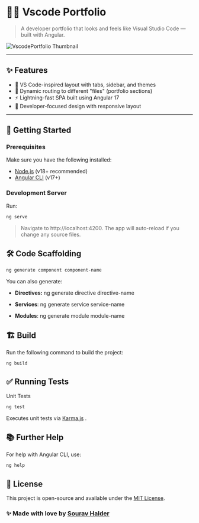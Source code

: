 # 🧑‍💻 Vscode Portfolio

> A developer portfolio that looks and feels like Visual Studio Code — built with Angular.

![VscodePortfolio Thumbnail](../assets/images/thumnails.png)

---

## ✨ Features

- 🧠 VS Code-inspired layout with tabs, sidebar, and themes
- 📁 Dynamic routing to different "files" (portfolio sections)
- ⚡ Lightning-fast SPA built using Angular 17
- 💅 Developer-focused design with responsive layout

---

## 🚀 Getting Started

### Prerequisites

Make sure you have the following installed:

- [Node.js](https://nodejs.org/) (v18+ recommended)
- [Angular CLI](https://angular.io/cli) (v17+)

### Development Server

Run:

```bash
ng serve
```
> Navigate to http://localhost:4200. The app will auto-reload if you change any source files.

## 🛠️ Code Scaffolding
```bash
ng generate component component-name
```
You can also generate:

- **Directives:** ng generate directive directive-name

- **Services**: ng generate service service-name

- **Modules**: ng generate module module-name

## 🏗️ Build
Run the following command to build the project:
```bash
ng build
```
## ✅ Running Tests
Unit Tests
```bash
ng test
```
 Executes unit tests via [Karma.js](https://cdnjs.cloudflare.com/ajax/libs/karma/6.3.4/karma.min.js)
.
## 📚 Further Help
For help with Angular CLI, use:
```bash
ng help
```
## 📄 License

This project is open-source and available under the [MIT License](https://opensource.org/licenses/MIT).

### ✨ Made with love by [Sourav Halder](https://www.linkedin.com/in/sourav-halder-22718b158/)

